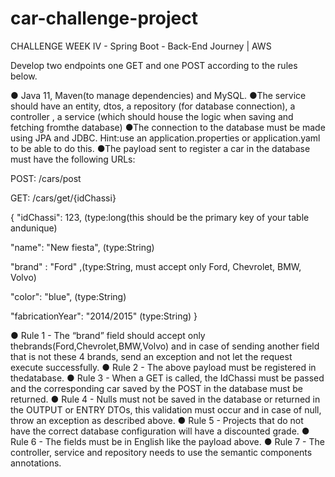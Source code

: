 # car-challenge-project
CHALLENGE WEEK IV - Spring Boot - Back-End Journey | AWS

Develop two endpoints one GET and one POST according to the rules below.

● Java 11, Maven(to manage dependencies) and MySQL.
●The service should have an entity, dtos, a repository (for database connection), a controller , a service (which should house the logic when saving and fetching fromthe database)
●The connection to the database must be made using JPA and JDBC. Hint:use an application.properties or application.yaml to be able to do this.
●The payload sent to register a car in the database must have the following URLs:

POST: /cars/post

GET: /cars/get/{idChassi}

{
"idChassi": 123, (type:long(this should be the primary key of your table andunique)

"name": "New fiesta", (type:String)

"brand" : "Ford" ,(type:String, must accept only Ford, Chevrolet, BMW, Volvo)

"color": "blue", (type:String)

"fabricationYear": "2014/2015" (type:String)
}

● Rule 1 - The “brand” field should accept only thebrands(Ford,Chevrolet,BMW,Volvo) and in case of sending another field that is not these 4 brands, send an exception and not let the request execute successfully.
● Rule 2 - The above payload must be registered in thedatabase.
● Rule 3 - When a GET is called, the IdChassi must be passed and the corresponding car saved by the POST in the database must be returned.
● Rule 4 - Nulls must not be saved in the database or returned in the OUTPUT or ENTRY DTOs, this validation must occur and in case of null, throw an exception as described above.
● Rule 5 - Projects that do not have the correct database configuration will have a discounted grade.
● Rule 6 - The fields must be in English like the payload above.
● Rule 7 - The controller, service and repository needs to use the semantic components annotations.
